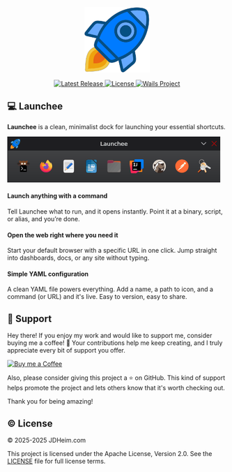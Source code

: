 <p align="center">
    <img src="docs/static/img/logo.png" width="150" alt="Launchee"/>
</p>

<p align="center">
  <a href="https://github.com/jdheim/launchee/releases" rel="noreferrer">
      <img src="https://img.shields.io/github/v/release/jdheim/launchee?label=Latest%20Release&logo=github&logoColor=white" alt="Latest Release"/>
  </a>
  <a href="LICENSE" rel="noreferrer">
      <img src="https://img.shields.io/github/license/jdheim/launchee?label=License&logo=googledocs&logoColor=white" alt="License"/>
  </a>
  <a href="https://wails.io/" rel="noreferrer">
      <img src="https://img.shields.io/badge/Wails%20Project-DF0000?logo=wails&logoColor=white" alt="Wails Project"/>
  </a>
</p>

## 💻 Launchee

**Launchee** is a clean, minimalist dock for launching your essential shortcuts.

![Launchee](docs/static/img/launchee.gif)

#### Launch anything with a command

Tell Launchee what to run, and it opens instantly.
Point it at a binary, script, or alias, and you’re done.

#### Open the web right where you need it

Start your default browser with a specific URL in one click.
Jump straight into dashboards, docs, or any site without typing.

#### Simple YAML configuration

A clean YAML file powers everything.
Add a name, a path to icon, and a command (or URL) and it's live.
Easy to version, easy to share.

## 💖 Support

Hey there! If you enjoy my work and would like to support me, consider buying me a coffee! :slightly_smiling_face: Your
contributions help me keep creating, and I truly appreciate every bit of support you offer.

<p>
  <a href="https://www.buymeacoffee.com/jdheim" rel="noreferrer">
    <img src="https://cdn.buymeacoffee.com/buttons/v2/default-blue.png" alt="Buy me a Coffee" style="height: 40px !important;width: 160px !important;" >
  </a>
</p>

Also, please consider giving this project a ⭐ on GitHub. This kind of support helps promote the project and lets others
know that it's worth checking out.

Thank you for being amazing!

## ©️ License

© 2025-2025 JDHeim.com

This project is licensed under the Apache License, Version 2.0. See the [LICENSE](LICENSE) file for full license terms.
